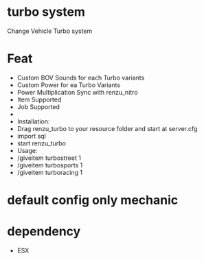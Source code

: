 # turbo system
Change Vehicle Turbo system

# Feat
- Custom BOV Sounds for each Turbo variants
- Custom Power for ea Turbo Variants
- Power Multiplication Sync with renzu_nitro
- Item Supported
- Job Supported
- 
- Installation:
- Drag renzu_turbo to your resource folder and start at server.cfg
- import sql
- start renzu_turbo
- Usage: 
- /giveitem turbostreet 1
- /giveitem turbosports 1
- /giveitem turboracing 1

# default config only mechanic

# dependency 
- ESX
